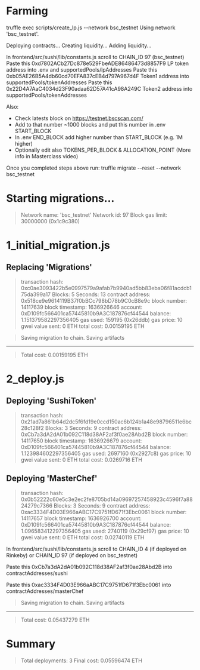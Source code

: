 # Farming

truffle exec scripts/create_lp.js --network bsc_testnet
Using network 'bsc_testnet'.

Deploying contracts...
Creating liquidity...
Adding liquidity...

In frontend/src/sushi/lib/constants.js scroll to CHAIN_ID 97 (bsc_testnet)
Paste this 0xd7802ACb27Dc878e529FbeADE86486473d8857F9 LP token address into .env and supportedPools/lpAddresses
Paste this 0xb05AE26B5A4db60cd70EFA837cEB4d797A967d4F Token1 address into supportedPools/tokenAddresses
Paste this 0x22D4A7AaC4034d23F90adaa62D57A41cA98A249C Token2 address into supportedPools/tokenAddresses

Also:
 * Check latests block on https://testnet.bscscan.com/
 * Add to that number ~1000 blocks and put this number in .env START_BLOCK
 * In .env END_BLOCK add higher number than START_BLOCK (e.g. 1M higher)
 * Optionally edit also TOKENS_PER_BLOCK & ALLOCATION_POINT (More info in Masterclass video)

Once you completed steps above run:
truffle migrate --reset --network bsc_testnet




Starting migrations...
======================
> Network name:    'bsc_testnet'
> Network id:      97
> Block gas limit: 30000000 (0x1c9c380)


1_initial_migration.js
======================

   Replacing 'Migrations'
   ----------------------
   > transaction hash:    0xc0ae3093422b5e0997579a9afab7b9940ad5bb83eba06f81acdcb175da399a17
   > Blocks: 5            Seconds: 13
   > contract address:    0x518ce9e9614119B37f0bBCc798bD78b9C0cB8e9c
   > block number:        14117639
   > block timestamp:     1636926646
   > account:             0xD109fc566401ca57445810b9A3C187876cf44544
   > balance:             1.151379582297356405
   > gas used:            159195 (0x26ddb)
   > gas price:           10 gwei
   > value sent:          0 ETH
   > total cost:          0.00159195 ETH


   > Saving migration to chain.
   > Saving artifacts
   -------------------------------------
   > Total cost:          0.00159195 ETH


2_deploy.js
===========

   Deploying 'SushiToken'
   ----------------------
   > transaction hash:    0x21ad7a861b64d2dc5f6fd19e0ccd150ac6b124b1a48e98796511e6bc28c128f2
   > Blocks: 3            Seconds: 9
   > contract address:    0xCb7a3dA2dA01b092C118d38AF2af3f0ae28Abd2B
   > block number:        14117650
   > block timestamp:     1636926679
   > account:             0xD109fc566401ca57445810b9A3C187876cf44544
   > balance:             1.123984602297356405
   > gas used:            2697160 (0x2927c8)
   > gas price:           10 gwei
   > value sent:          0 ETH
   > total cost:          0.0269716 ETH


   Deploying 'MasterChef'
   ----------------------
   > transaction hash:    0x0b52222c60e5c3e2ec2fe8705bd14a09697257458923c4596f7a8824279c7366
   > Blocks: 3            Seconds: 9
   > contract address:    0xac3334F4D03E966aABC17C9751fD671f3Ebc0061
   > block number:        14117657
   > block timestamp:     1636926700
   > account:             0xD109fc566401ca57445810b9A3C187876cf44544
   > balance:             1.096583412297356405
   > gas used:            2740119 (0x29cf97)
   > gas price:           10 gwei
   > value sent:          0 ETH
   > total cost:          0.02740119 ETH

In frontend/src/sushi/lib/constants.js scroll to CHAIN_ID 4 (if deployed on Rinkeby) or CHAIN_ID 97 (if deployed on bsc_testnet)

Paste this 0xCb7a3dA2dA01b092C118d38AF2af3f0ae28Abd2B into contractAddresses/sushi

Paste this 0xac3334F4D03E966aABC17C9751fD671f3Ebc0061 into contractAddresses/masterChef

   > Saving migration to chain.
   > Saving artifacts
   -------------------------------------
   > Total cost:          0.05437279 ETH


Summary
=======
> Total deployments:   3
> Final cost:          0.05596474 ETH
